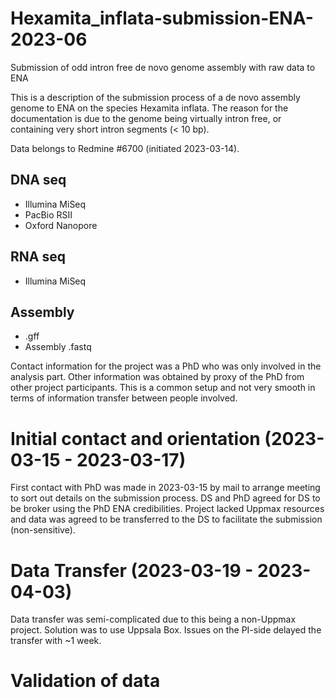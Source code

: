 # Hexamita_inflata-submission-ENA-2023-06
Submission of odd intron free de novo genome assembly with raw data to ENA

This is a description of the submission process of a de novo assembly genome to ENA on the species Hexamita inflata. The reason for the documentation is due to the genome being virtually intron free, or containing very short intron segments (< 10 bp).

Data belongs to Redmine #6700 (initiated 2023-03-14).

## DNA seq
- Illumina MiSeq
- PacBio RSII
- Oxford Nanopore

## RNA seq
- Illumina MiSeq

## Assembly
- .gff
- Assembly .fastq

Contact information for the project was a PhD who was only involved in the analysis part. Other information was obtained by proxy of the PhD from other project participants. This is a common setup and not very smooth in terms of information transfer between people involved.

# Initial contact and orientation (2023-03-15 - 2023-03-17)
First contact with PhD was made in 2023-03-15 by mail to arrange meeting to sort out details on the submission process. DS and PhD agreed for DS to be broker using the PhD ENA credibilities. Project lacked Uppmax resources and data was agreed to be transferred to the DS to facilitate the submission (non-sensitive).

# Data Transfer (2023-03-19 - 2023-04-03)
Data transfer was semi-complicated due to this being a non-Uppmax project. Solution was to use Uppsala Box. Issues on the PI-side delayed the transfer with ~1 week.

# Validation of data
